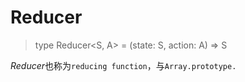 # Reducer
> type Reducer<S, A> = (state: S, action: A) => S

*Reducer*也称为`reducing function`，与`Array.prototype.`